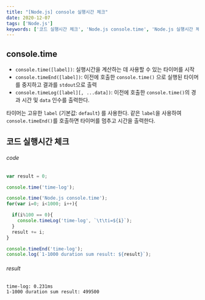 ```yaml
---
title: "[Node.js] console 실행시간 체크"
date: 2020-12-07
tags: ['Node.js']
keywords: ['코드 실행시간 체크', 'Node.js console.time', 'Node.js 실행시간 체크']
---
```



## console.time

- `console.time([label])`: 실행시간을 계산하는 데 사용할 수 있는 타이머를 시작 
- `console.timeEnd([label])`: 이전에 호출한 `console.time()` 으로 실행된 타이머를 중지하고 결과를 `stdout`으로 출력
- `console.timeLog([label][, ...data])`: 이전에 호출한 `console.time()`의 경과 시간 및 `data` 인수를 출력한다.

타이머는 고유한 `label` (기본값: `default`) 를 사용한다. 같은 `label`을 사용하여 `console.timeEnd()`를 호출하면 타이머를 멈추고 시간을 출력한다. 


## 코드 실행시간 체크

###### code

```js
var result = 0;

console.time('time-log');

console.time('Node.js console.time');
for(var i=0; i<1000; i++){

  if(i%100 == 0){
    console.timeLog('time-log', `\t\ti=${i}`);
  }
  result += i;
}

console.timeEnd('time-log');
console.log(`1-1000 duration sum result: ${result}`);
```

###### result

```shell
time-log: 0.231ms
1-1000 duration sum result: 499500
```